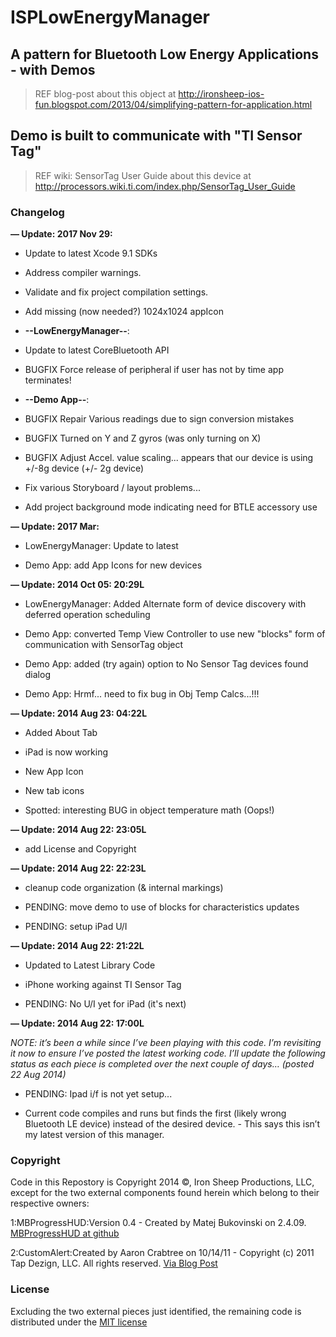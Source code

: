 # ISPLowEnergyManager

## A pattern for Bluetooth Low Energy Applications - with Demos

> REF blog-post about this object at
> http://ironsheep-ios-fun.blogspot.com/2013/04/simplifying-pattern-for-application.html

## Demo is built to communicate with "TI Sensor Tag"

> REF wiki: SensorTag User Guide about this device at
> http://processors.wiki.ti.com/index.php/SensorTag_User_Guide

### Changelog

**— Update: 2017 Nov 29:**

- Update to latest Xcode 9.1 SDKs
- Address compiler warnings.
- Validate and fix project compilation settings.
- Add missing (now needed?) 1024x1024 appIcon

-   **--LowEnergyManager--**:
-   Update to latest CoreBluetooth API
-   BUGFIX Force release of peripheral if user has not by time app terminates!

-   **--Demo App--**:
-   BUGFIX Repair Various readings due to sign conversion mistakes
-   BUGFIX Turned on Y and Z gyros (was only turning on X)
-   BUGFIX Adjust Accel. value scaling... appears that our device is using +/-8g device (+/- 2g device)
-   Fix various Storyboard / layout problems...
-   Add project background mode indicating need for BTLE accessory use

**— Update: 2017 Mar:**

-   LowEnergyManager: Update to latest 

-   Demo App: add App Icons for new devices

**— Update: 2014 Oct 05: 20:29L**

-   LowEnergyManager: Added Alternate form of device discovery with deferred operation scheduling

-   Demo App: converted Temp View Controller to use new "blocks" form of communication with SensorTag object

-   Demo App: added (try again) option to No Sensor Tag devices found dialog

-   Demo App: Hrmf... need to fix bug in Obj Temp Calcs...!!!

**— Update: 2014 Aug 23: 04:22L**

-   Added About Tab

-   iPad is now working

-   New App Icon

-   New tab icons

-   Spotted: interesting BUG in object temperature math (Oops!)

**— Update: 2014 Aug 22: 23:05L**

-   add License and Copyright

**— Update: 2014 Aug 22: 22:23L**

-   cleanup code organization (& internal markings)

-   PENDING: move demo to use of blocks for characteristics updates

-   PENDING: setup iPad U/I

**— Update: 2014 Aug 22: 21:22L**

-   Updated to Latest Library Code

-   iPhone working against TI Sensor Tag

-   PENDING: No U/I yet for iPad (it's next)

**— Update: 2014 Aug 22: 17:00L**

*NOTE: it’s been a while since I’ve been playing with this code. I’m
revisiting it now to ensure I’ve posted the latest working code. I’ll
update the following status as each piece is completed over the next
couple of days… (posted 22 Aug 2014)*

-   PENDING: Ipad i/f is not yet setup...

-   Current code compiles and runs but finds the first (likely wrong
    Bluetooth LE device) instead of the desired device. - This says this
    isn’t my latest version of this manager.

### Copyright

Code in this Repostory is Copyright 2014 ©, Iron Sheep Productions, LLC,
except for the two external components found herein which belong to
their respective owners:

1:MBProgressHUD:Version 0.4 - Created by Matej Bukovinski on 2.4.09.
[MBProgressHUD at github][]

2:CustomAlert:Created by Aaron Crabtree on 10/14/11 - Copyright (c) 2011
Tap Dezign, LLC. All rights reserved. [Via Blog Post][]

### License

Excluding the two external pieces just identified, the remaining code is
distributed under the [MIT license][]

  [MBProgressHUD at github]: http://github.com/jdg/MBProgressHUD
  [Via Blog Post]: http://code.tutsplus.com/tutorials/ios-sdk-uialertview-custom-graphics--mobile-8886
  [MIT license]: https://github.com/ironsheep/ISPLowEnergyManager/blob/master/LICENSE
